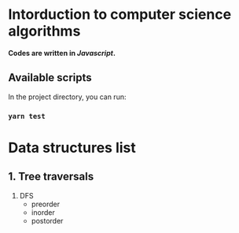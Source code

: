 # Intorduction to computer science algorithms
**Codes are written in _Javascript_.**

## Available scripts

In the project directory, you can run:

### `yarn test`

# Data structures list 

## 1. Tree traversals
1. DFS
   - preorder
   - inorder
   - postorder